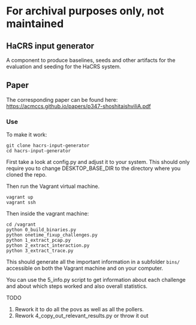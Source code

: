 # For archival purposes only, not maintained

## HaCRS input generator

A component to produce baselines, seeds and other artifacts for the evaluation and seeding for the HaCRS system.

## Paper

The corresponding paper can be found here: https://acmccs.github.io/papers/p347-shoshitaishviliA.pdf

### Use

To make it work:

```
git clone hacrs-input-generator
cd hacrs-input-generator
```

First take a look at config.py and adjust it to your system. This should only 
require you to change DESKTOP_BASE_DIR to the directory where you cloned the repo.

Then run the Vagrant virtual machine.
```
vagrant up
vagrant ssh
```

Then inside the vagrant machine:

```
cd /vagrant
python 0_build_binaries.py
python onetime_fixup_challenges.py
python 1_extract_pcap.py
python 2_extract_interaction.py
python 3_extract_trace.py
```

This should generate all the important information in a subfolder `bins/` 
accessible on both the Vagrant machine and on your computer.

You can use the 5_info.py script to get information about each challenge and 
about which steps worked and also overall statistics.


TODO
1. Rework it to do all the povs as well as all the pollers.
2. Rework 4_copy_out_relevant_results.py or throw it out

